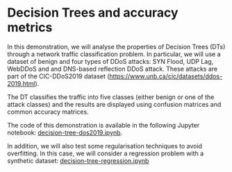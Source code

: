 # Decision Trees and accuracy metrics
In this demonstration, we will analyse the properties of Decision Trees (DTs) through a network traffic classification problem.
In particular, we will use a dataset of benign and four types of DDoS attacks: SYN Flood, UDP Lag, WebDDoS and and DNS-based reflection DDoS attack. These attacks are part of the CIC-DDoS2019 dataset (https://www.unb.ca/cic/datasets/ddos-2019.html).

The DT classifies the traffic into five classes (either benign or one of the attack classes) and the results are displayed using confusion matrices and common accuracy matrices.

The code of this demonstration is available in the following Jupyter notebook: [decision-tree-dos2019.ipynb](./decision-tree-dos2019.ipynb).

In addition, we will also test some regularisation techniques to avoid overfitting. In this case, we will consider a regression problem with a synthetic dataset:
[decision-tree-regression.ipynb](./decision-tree-regression.ipynb) 